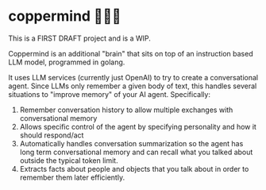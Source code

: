 # coppermind 🤖💬🧠

This is a FIRST DRAFT project and is a WIP.

Coppermind is an additional "brain" that sits on top of an instruction based LLM model, programmed in golang.

It uses LLM services (currently just OpenAI) to try to create a conversational agent. Since LLMs only remember a given body of text, this handles several situations to "improve memory" of your AI agent. Specifically:

1. Remember conversation history to allow multiple exchanges with conversational memory
2. Allows specific control of the agent by specifying personality and how it should respond/act
3. Automatically handles conversation summarization so the agent has long term conversational memory and can recall what you talked about outside the typical token limit.
4. Extracts facts about people and objects that you talk about in order to remember them later efficiently.
